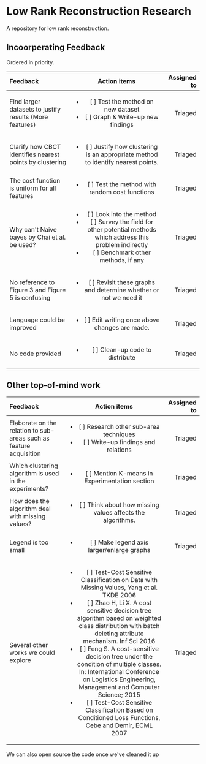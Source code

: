 # Low Rank Reconstruction Research
A repository for low rank reconstruction.

## Incoorperating Feedback
Ordered in priority.

| Feedback    | Action items           | Assigned to     |
| :------------- |:-------------:| -----:|
| Find larger datasets to justify results (More features) | <ul><li>[ ] Test the method on new dataset</li><li>[ ] Graph & Write-up new findings</li></ul>| Triaged | 
| Clarify how CBCT identifies nearest points by clustering | <ul><li>[ ] Justify how clustering is an appropriate method to identify nearest points.</li></ul> | Triaged |
| The cost function is uniform for all features | <ul><li>[ ] Test the method with random cost functions</li></ul> | Triaged |
| Why can't Naive bayes by Chai et al. be used? | <ul><li>[ ] Look into the method</li><li>[ ] Survey the field for other potential methods which address this problem indirectly</li><li>[ ] Benchmark other methods, if any</li></ul>| Triaged | 
| No reference to Figure 3 and Figure 5 is confusing | <ul><li>[ ] Revisit these graphs and determine whether or not we need it </li></ul> | Triaged |
| Language could be improved | <ul><li>[ ] Edit writing once above changes are made.</li></ul> | Triaged |
| No code provided | <ul><li>[ ] Clean-up code to distribute</li></ul> | Triaged |

    
## Other top-of-mind work

| Feedback    | Action items           | Assigned to     |
| :------------- |:-------------:| -----:|
| Elaborate on the relation to sub-areas such as feature acquisition | <ul><li>[ ] Research other sub-area techniques</li><li>[ ] Write-up findings and relations</li></ul>| Triaged | 
| Which clustering algorithm is used in the experiments? | <ul><li>[ ] Mention K-means in Experimentation section</li></ul>| Triaged | 
| How does the algorithm deal with missing values? | <ul><li>[ ] Think about how missing values affects the algorithms.</li></ul>| Triaged | 
| Legend is too small | <ul><li>[ ] Make legend axis larger/enlarge graphs</li></ul> | Triaged |
| Several other works we could explore | <ul><li>[ ] Test-Cost Sensitive Classification on Data with Missing Values, Yang et al. TKDE 2006</li><li>[ ] Zhao H, Li X. A cost sensitive decision tree algorithm based on weighted class distribution with batch deleting attribute mechanism. Inf Sci 2016</li><li>[ ] Feng S. A cost-sensitive decision tree under the condition of multiple classes. In: International Conference on Logistics Engineering, Management and Computer Science; 2015</li><li>[ ] Test-Cost Sensitive Classification Based on Conditioned Loss Functions, Cebe and Demir, ECML 2007</li></ul> | Triaged |

We can also open source the code once we've cleaned it up
